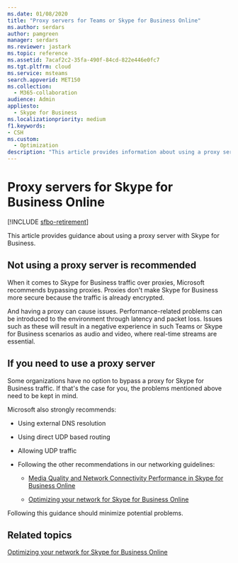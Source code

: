 ```yaml
---
ms.date: 01/08/2020
title: "Proxy servers for Teams or Skype for Business Online"
ms.author: serdars
author: pamgreen
manager: serdars
ms.reviewer: jastark
ms.topic: reference
ms.assetid: 7acaf2c2-35fa-490f-84cd-822e446e0fc7
ms.tgt.pltfrm: cloud
ms.service: msteams
search.appverid: MET150
ms.collection: 
  - M365-collaboration
audience: Admin
appliesto: 
  - Skype for Business
ms.localizationpriority: medium
f1.keywords:
- CSH
ms.custom: 
  - Optimization
description: "This article provides information about using a proxy server with Skype for Business."
---
```


# Proxy servers for Skype for Business Online

[!INCLUDE [sfbo-retirement](../../Hub/includes/sfbo-retirement.md)]

This article provides guidance about using a proxy server with Skype for Business.
  
## Not using a proxy server is recommended

When it comes to Skype for Business traffic over proxies, Microsoft recommends bypassing proxies. Proxies don't make Skype for Business more secure because the traffic is already encrypted.
  
And having a proxy can cause issues. Performance-related problems can be introduced to the environment through latency and packet loss. Issues such as these will result in a negative experience in such Teams or Skype for Business scenarios as audio and video, where real-time streams are essential.
  
## If you need to use a proxy server

Some organizations have no option to bypass a proxy for Skype for Business traffic. If that's the case for you, the problems mentioned above need to be kept in mind.
  
Microsoft also strongly recommends:
  
- Using external DNS resolution
    
- Using direct UDP based routing
    
- Allowing UDP traffic
    
- Following the other recommendations in our networking guidelines:
    
  - [Media Quality and Network Connectivity Performance in Skype for Business Online](media-quality-and-network-connectivity-performance.md)
    
  - [Optimizing your network for Skype for Business Online](optimizing-your-network.md)
    
Following this guidance should minimize potential problems.
  
## Related topics

[Optimizing your network for Skype for Business Online](optimizing-your-network.md)
 

